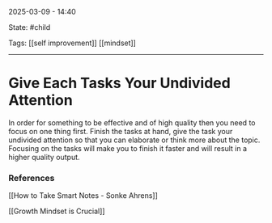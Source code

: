2025-03-09 - 14:40

State: #child 

Tags: [[self improvement]] [[mindset]]
_____
# Give Each Tasks Your Undivided Attention

In order for something to be effective and of high quality then you need to focus on one thing first. Finish the tasks at hand, give the task your undivided attention so that you can elaborate or think more about the topic. Focusing on the tasks will make you to finish it faster and will result in a higher quality output.



### References

[[How to Take Smart Notes - Sonke Ahrens]]

[[Growth Mindset is Crucial]]
